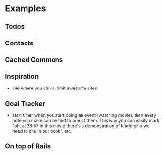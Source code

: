 # Examples

## Todos

## Contacts

## Cached Commons

## Inspiration

- site where you can submit awesome sites

## Goal Tracker

- start timer when you start doing an event (watching movie), then every note you make can be tied to one of them.  This way you can easily mark "oh, at 38:57 in this movie there's a demonstration of leadership we need to cite in our book", etc.

## On top of Rails